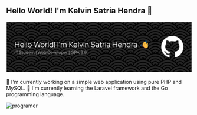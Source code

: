 ## Hello World! I'm Kelvin Satria Hendra 👋

![kelvinsatriahendra](img/github-header-banner%20(2).png)

<!--
**kelvinsatriahendra/kelvinsatriahendra** is a ✨ _special_ ✨ repository because its `README.md` (this file) appears on your GitHub profile.

Here are some ideas to get you started:

- 🔭 I’m currently working on ...
- 🌱 I’m currently learning ...
- 👯 I’m looking to collaborate on ...
- 🤔 I’m looking for help with ...
- 💬 Ask me about ...
- 📫 How to reach me: ...
- 😄 Pronouns: ...
- ⚡ Fun fact: ...
-->


🔭 I'm currently working on a simple web application using pure PHP and MySQL.
🌱 I'm currently learning the Laravel framework and the Go programming language.

![programer](https://media2.giphy.com/media/v1.Y2lkPTc5MGI3NjExMW03Z3E5eXhqazZ2ZXZ5cXEwM2lqcHhjNTloN3pyN29ucm5veXlkNiZlcD12MV9pbnRlcm5hbF9naWZfYnlfaWQmY3Q9Zw/tx8UtrSC02lXO/giphy.gif)